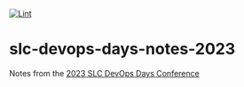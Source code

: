 [![Lint](https://github.com/jrwagz/slc-devops-days-notes-2023/actions/workflows/markdown-lint.yml/badge.svg)](https://github.com/jrwagz/slc-devops-days-notes-2023/actions/workflows/markdown-lint.yml)

# slc-devops-days-notes-2023

Notes from the [2023 SLC DevOps Days Conference](https://www.slcdevopsdays.org/)

